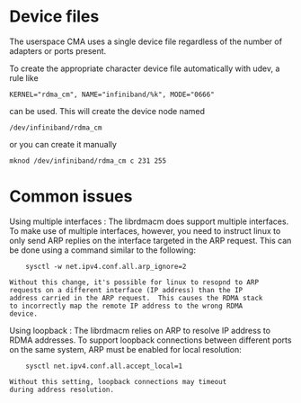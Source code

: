 # Device files

The userspace CMA uses a single device file regardless of the number
of adapters or ports present.

To create the appropriate character device file automatically with
udev, a rule like

    KERNEL="rdma_cm", NAME="infiniband/%k", MODE="0666"

can be used.  This will create the device node named

    /dev/infiniband/rdma_cm

or you can create it manually

    mknod /dev/infiniband/rdma_cm c 231 255


# Common issues

Using multiple interfaces
:	The librdmacm does support multiple interfaces.  To make use
	of multiple interfaces, however, you need to instruct linux
	to only send ARP replies on the interface targeted in the ARP
	request.  This can be done using a command similar to the
	following:

		sysctl -w net.ipv4.conf.all.arp_ignore=2

	Without this change, it's possible for linux to resopnd to ARP
	requests on a different interface (IP address) than the IP
	address carried in the ARP request.  This causes the RDMA stack
	to incorrectly map the remote IP address to the wrong RDMA
	device.

Using loopback
:	The librdmacm relies on ARP to resolve IP address to RDMA
	addresses.  To support loopback connections between different
	ports on the same system, ARP must be enabled for local
	resolution:

		sysctl net.ipv4.conf.all.accept_local=1

	Without this setting, loopback connections may timeout
	during address resolution.
